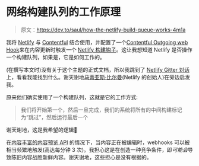 # 网络构建队列的工作原理

> 原文：<https://dev.to/saul/how-the-netlify-build-queue-works-4m1a>

我将 [Netlify](https://netlify.com) 与 [Contentful](https://contentful.com) 结合使用，并配置了一个[Contentful Outgoing web Hook](https://www.contentful.com/developers/docs/concepts/webhooks/)来在内容更新时触发一个 [Netlify 构建钩子](https://docs.netlify.com/configure-builds/build-hooks/)。这让我想知道 Netlify 是否操作一个构建队列，如果是，它是如何工作的。

(在撰写本文时)没有关于这个主题的正式文档，所以我跳到了 [Netlify Gitter 对话](https://gitter.im/netlify/community)上，看看我能找到什么。谢天谢地[马蒂亚斯·比尔曼](https://github.com/biilmann)(Netlify 的创始人)在旁边启发我。

原来他们确实使用了一个构建队列，这就是它的工作方式:

> 我们将开始第一个，然后一旦完成，我们的系统将所有的中间构建标记为“跳过”，然后运行最后一个

谢天谢地，这是我希望的逻辑🎉

在[内容丰富的内容预览 API](https://www.contentful.com/developers/docs/references/content-preview-api/) 的情况下，当内容正在被编辑时，webhooks 可以被相当频繁地触发(高达每分钟 3 次)。我担心这是在创造一种竞争条件，即*可能会*导致陈旧内容战胜新鲜内容。谢天谢地，这些担心是没有根据的。